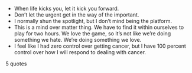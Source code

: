  - When life kicks you, let it kick you forward.
 - Don’t let the urgent get in the way of the important.
 - I normally shun the spotlight, but I don’t mind being the platform.
 - This is a mind over matter thing. We have to find it within ourselves to play for two hours. We love the game, so it’s not like we’re doing something we hate. We’re doing something we love.
 - I feel like I had zero control over getting cancer, but I have 100 percent control over how I will respond to dealing with cancer.

5 quotes